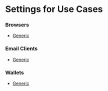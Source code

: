 # Settings for Use Cases

### Browsers

- [Generic](browser-generic.yml)

### Email Clients

- [Generic](email-generic.yml)

### Wallets

- [Generic](wallet-generic.yml)
